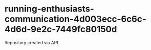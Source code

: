 # running-enthusiasts-communication-4d003ecc-6c6c-4d6d-9e2c-7449fc80150d
Repository created via API
